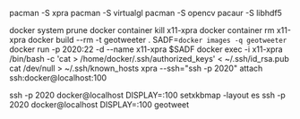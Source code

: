 pacman -S xpra
pacman -S virtualgl
pacman -S opencv
pacaur -S libhdf5

docker system prune
docker container kill x11-xpra
docker container rm x11-xpra
docker build --rm -t geotweeter .
SADF=`docker images -q geotweeter`
docker run -p 2020:22 -d --name x11-xpra $SADF
docker exec -i x11-xpra /bin/bash -c 'cat > /home/docker/.ssh/authorized_keys' < ~/.ssh/id_rsa.pub
cat /dev/null > ~/.ssh/known_hosts
xpra --ssh="ssh -p 2020" attach ssh:docker@localhost:100

ssh -p 2020 docker@localhost DISPLAY=:100 setxkbmap -layout es
ssh -p 2020 docker@localhost DISPLAY=:100 geotweet

